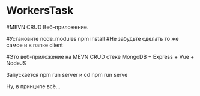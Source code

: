 # WorkersTask
#MEVN CRUD Веб-приложение.




#Установите node_modules npm install
#Не забудьте сделать то же самое и в папке client


#Это веб-приложение на MEVN CRUD стеке MongoDB + Express + Vue + NodeJS 

Запускается npm run server  и cd npm run serve


Ну, в принципе всё...
